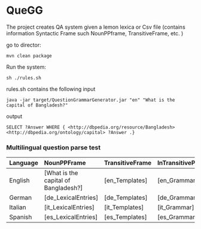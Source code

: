 # QueGG
The project creates QA system given a lemon lexica or Csv file (contains information Syntactic Frame such NounPPframe, TransitiveFrame, etc. )

go to director: 

````installation
mvn clean package
```` 

Run the system:
````shell script
sh ./rules.sh
```` 

rules.sh contains the following input
````
java -jar target/QuestionGrammarGenerator.jar "en" "What is the capital of Bangladesh?"
````  

output
````
SELECT ?Answer WHERE { <http://dbpedia.org/resource/Bangladesh> <http://dbpedia.org/ontology/capital> ?Answer .}
```` 

### Multilingual question parse test

| Language      | NounPPFrame        | TransitiveFrame | InTransitivePPFrame | Gradable Adj | Attributive Adj|
| :------------ |:---------------| :-----|:-----|:-----|:-----|
| English       |[What is the capital of Bangladesh?]| [en_Templates]|[en_Grammar]|[en_Questions]|[en_QASystem]|
| German        |[de_LexicalEntries]| [de_Templates] |[de_Grammar]|[de_Questions]|[de_QASystem]|
| Italian       |[it_LexicalEntries]| [it_Templates] |[it_Grammar]|[it_Questions]|[it_QASystem]|
| Spanish       |[es_LexicalEntries]| [es_Templates]|[es_Grammar]|[es_Questions]|[es_QSystem]|












